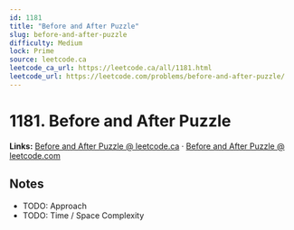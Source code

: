 ```yaml
--- 
id: 1181
title: "Before and After Puzzle"
slug: before-and-after-puzzle
difficulty: Medium
lock: Prime
source: leetcode.ca
leetcode_ca_url: https://leetcode.ca/all/1181.html
leetcode_url: https://leetcode.com/problems/before-and-after-puzzle/
---
```


# 1181. Before and After Puzzle

**Links:** [Before and After Puzzle @ leetcode.ca](https://leetcode.ca/all/1181.html) · [Before and After Puzzle @ leetcode.com](https://leetcode.com/problems/before-and-after-puzzle/)

## Notes
- TODO: Approach
- TODO: Time / Space Complexity
